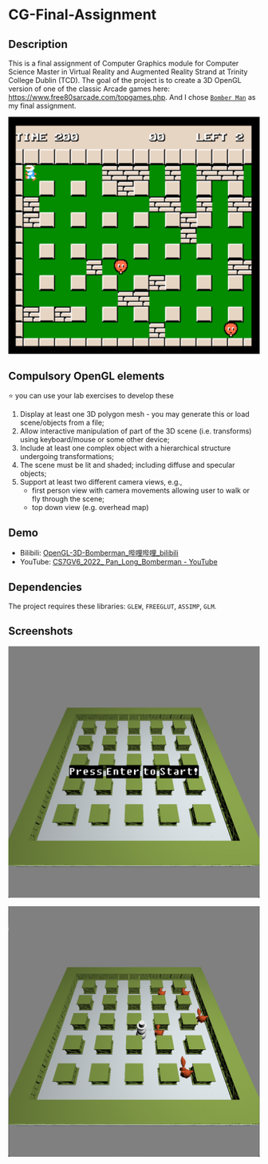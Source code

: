 # CG-Final-Assignment

## Description

This is a final assignment of Computer Graphics module for Computer Science Master in Virtual Reality and Augmented Reality Strand at Trinity College Dublin (TCD). The goal of the project is to create a 3D OpenGL version of one of the classic Arcade games here: https://www.free80sarcade.com/topgames.php. And I chose [`Bomber Man`](https://www.free80sarcade.com/nes_Bomberman.php) as my final assignment.

![image-20230111161633085](readme.assets/image-20230111161633085.png)

## Compulsory OpenGL elements

:star:  you can use your lab exercises to develop these

1. Display at least one 3D polygon mesh - you may generate this or load scene/objects from a file;
2. Allow interactive manipulation of part of the 3D scene (i.e. transforms) using keyboard/mouse or some other device;
3. Include at least one complex object with a hierarchical structure undergoing transformations;
4. The scene must be lit and shaded; including diffuse and specular objects;
5. Support at least two different camera views, e.g.,
   - first person view with camera movements allowing user to walk or fly through the scene; 
   - top down view (e.g. overhead map)

## Demo

- Bilibili: [OpenGL-3D-Bomberman_哔哩哔哩_bilibili](https://www.bilibili.com/video/BV1SA411Z7dB/?vd_source=6f1f06fb53ab8c01a431f82f4cec8897)
- YouTube: [CS7GV6_2022_ Pan_Long_Bomberman - YouTube](https://www.youtube.com/watch?v=NQjxSkcH_8Y&t=48s&ab_channel=LongPan)

## Dependencies

The project requires these libraries: `GLEW`, `FREEGLUT`, `ASSIMP`, `GLM`.

## Screenshots

![image-20230111172631564](readme.assets/image-20230111172631564.png)

![image-20230111172650522](readme.assets/image-20230111172650522.png)